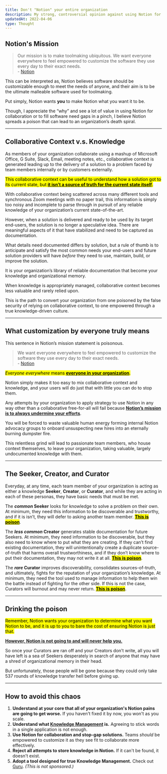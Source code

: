 ```yaml
---
title: Don't "Notion" your entire organization
description: My strong, controversial opinion against using Notion for storing organizational knowledge.
updatedAt: 2022-04-06
type: Thought
---
```


## Notion's Mission

> Our mission is to make toolmaking ubiquitous. We want everyone everywhere to feel empowered to customize the software they use every day to their exact needs. <br>- [Notion](https://www.notion.so/blog/notion-operating-values#:~:text=Our%20mission%20is%20to%20make,day%20to%20their%20exact%20needs.)

This can be interpreted as, Notion believes software should be customizable enough to meet the needs of anyone, and their aim is to be the ultimate malleable software used for toolmaking.

Put simply, Notion wants **you** to make Notion what you want it to be.

Though, I appreciate the “why” and see a lot of value in using Notion for collaboration or to fill software need gaps in a pinch, I believe Notion spreads a poison that can lead to an organization’s death spiral.

---

## Collaborative Context v.s. Knowledge

As members of your organization collaborate using a mashup of Microsoft Office, G Suite, Slack, Email, meeting notes, etc., collaborative context is generated leading up to the delivery of a solution to a problem faced by team members internally or by customers externally.

<mark>This collaborative context can be useful to understand how a solution got to its current state, but <u>**it isn’t a source of truth for the current state itself**</u>.</mark>

With collaborative context being scattered across many different tools and synchronous Zoom meetings with no paper trail, this information is simply too noisy and incomplete to parse through in pursuit of any reliable knowledge of your organization’s current state-of-the-art.

However, when a solution is delivered and ready to be used by its target end-users, the solution is no longer a speculative idea. There are meaningful aspects of it that have stabilized and need to be captured as documentation.

What details need documented differs by solution, but a rule of thumb is to anticipate and satisfy the most common needs your end-users and future solution providers will have _before_ they need to use, maintain, build, or improve the solution.

It is your organization’s library of reliable documentation that become your knowledge and organizational memory.

When knowledge is appropriately managed, collaborative context becomes less valuable and rarely relied upon.

This is the path to convert your organization from one poisoned by the false security of relying on collaborative context, to one empowered through a true knowledge-driven culture.

---

## What customization by everyone truly means

This sentence in Notion’s mission statement is poisonous.

> We want everyone everywhere to feel empowered to customize the software they use every day to their exact needs. <br>- [Notion](https://www.notion.so/blog/notion-operating-values#:~:text=Our%20mission%20is%20to%20make,day%20to%20their%20exact%20needs.)

<mark>_Everyone everywhere_ means <u>**everyone in your organization**</u>.</mark>

Notion simply makes it too easy to mix collaborative context and knowledge, and your users will do just that with little you can do to stop them.

Any attempts by your organization to apply strategy to use Notion in any way other than a collaborative free-for-all will fail because <u>**Notion’s mission is to always undermine your efforts**</u>.

You will be forced to waste valuable human energy forming internal Notion advocacy groups to onboard unsuspecting new hires into an eternally burning dumpster fire.

This relentless grind will lead to passionate team members, who house context themselves, to leave your organization, taking valuable, largely undocumented knowledge with them.

---

## The Seeker, Creator, and Curator

Everyday, at any time, each team member of your organization is acting as either a knowledge **Seeker**, **Creator**, or **Curator**, and while they are acting in each of these personas, they have basic needs that must be met.

The **_common_ Seeker** looks for knowledge to solve a problem on their own. At minimum, they need this information to be discoverable and trustworthy, and if it is isn’t, they will defer to asking another team member. <mark><u>**This is poison**</u></mark>.

The **_less common_ Creator** generates stable documentation for future Seekers. At minimum, they need information to be discoverable, but they also need to know where to put what they are creating. If they can’t find existing documentation, they will unintentionally create a duplicate source-of-truth that harms overall trustworthiness, and if they don’t know where to put their documentation, they may not write it at all. <mark><u>**This is poison**</u></mark>.

The **_rare_ Curator** improves discoverability, consolidates sources-of-truth, and ultimately, fights for the reputation of your organization’s knowledge. At minimum, they need the tool used to manage information to help them win the battle instead of fighting for the other side. If this is not the case, Curators will burnout and may never return. <mark><u>**This is poison**</u></mark>.

---

## Drinking the poison

<mark>Remember, Notion wants your organization to determine what you want Notion to be, and it is up to you to bare the cost of ensuring Notion is just that.</mark>

<u>**However, Notion is not going to and will never help you.**</u>

So once your Curators are ran off and your Creators don’t write, all you will have left is a sea of Seekers desperately in search of anyone that may have a shred of organizational memory in their head.

But unfortunately, those people will be gone because they could only take 537 rounds of knowledge transfer hell before giving up.

---

## How to avoid this chaos

1. **Understand at your core that all of your organization's Notion pains are going to get worse.** If you haven't fixed it by now, you won't as you scale.
2. **Understand what [Knowledge Management](https://www.getguru.com/reference/what-is-knowledge-management) is.** Agreeing to stick words in a single application is not enough.
3. **Use Notion for collaboration and stop-gap solutions.** Teams _should_ be empowered to customize it as they see fit to collaborate more effectively.
4. **Reject all attempts to store knowledge in Notion.** If it can't be found, it doesn't exist.
5. **Adopt a tool designed for true Knowledge Management.** Check out [Guru](https://www.getguru.com/). _(This is not sponsored.)_
